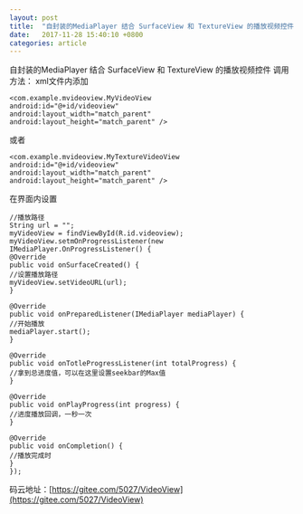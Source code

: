 ```yaml
---
layout: post
title:  "自封装的MediaPlayer 结合 SurfaceView 和 TextureView 的播放视频控件"
date:   2017-11-28 15:40:10 +0800
categories: article
---
```


自封装的MediaPlayer 结合 SurfaceView 和 TextureView 的播放视频控件
调用方法：
xml文件内添加
```
<com.example.mvideoview.MyVideoView
android:id="@+id/videoview"
android:layout_width="match_parent"
android:layout_height="match_parent" />
```
或者
```
<com.example.mvideoview.MyTextureVideoView
android:id="@+id/videoview"
android:layout_width="match_parent"
android:layout_height="match_parent" />
```

在界面内设置
```
//播放路径
String url = "";
myVideoView = findViewById(R.id.videoview);
myVideoView.setmOnProgressListener(new IMediaPlayer.OnProgressListener() {
@Override
public void onSurfaceCreated() {
//设置播放路径
myVideoView.setVideoURL(url);
}

@Override
public void onPreparedListener(IMediaPlayer mediaPlayer) {
//开始播放
mediaPlayer.start();
}

@Override
public void onTotleProgressListener(int totalProgress) {
//拿到总进度值，可以在这里设置seekbar的Max值
}

@Override
public void onPlayProgress(int progress) {
//进度播放回调，一秒一次
}

@Override
public void onCompletion() {
//播放完成时
}
});
```
码云地址：[https://gitee.com/5027/VideoView](https://gitee.com/5027/VideoView)

